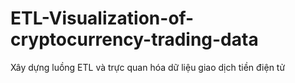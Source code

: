 # ETL-Visualization-of-cryptocurrency-trading-data
 Xây dựng luồng ETL và trực quan hóa dữ liệu giao dịch tiền điện tử
